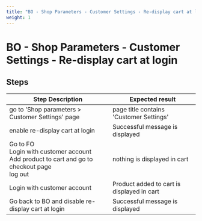 ```yaml
---
title: "BO - Shop Parameters - Customer Settings - Re-display cart at login"
weight: 1
---
```


# BO - Shop Parameters - Customer Settings - Re-display cart at login
## Steps
| Step Description | Expected result |
| ----- | ----- |
| go to 'Shop parameters > Customer Settings' page | page title contains 'Customer Settings' |
| enable re-display cart at login | Successful message is displayed |
| Go to FO <br>Login with customer account<br>Add product to cart and go to checkout page <br>log out | nothing is displayed in cart |
| Login with customer account | Product added to cart is displayed in cart |
| Go back to BO and disable re-display cart at login | Successful message is displayed |
